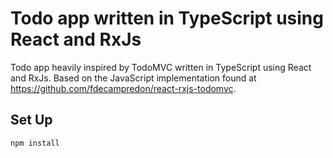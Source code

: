 # Todo app written in TypeScript using React and RxJs

Todo app heavily inspired by TodoMVC written in TypeScript using React and RxJs. Based on the JavaScript implementation found at https://github.com/fdecampredon/react-rxjs-todomvc.

## Set Up

    npm install
